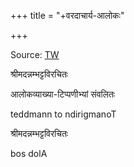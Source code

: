 +++
title = "+वरदाचार्य-आलोकः"

+++


Source: [TW](https://archive.org/details/tarka-sangraha-aloka-vyakhya-by-k.-s.-varadhacharya)



श्रीमदन्नम्भट्टविरचितः 



आलोकव्याख्या-टिप्पणीभ्यां संवलितः 

teddmann to ndirigmanoT 

श्रीमदन्नम्भट्टविरचितः 



bos dolA 
